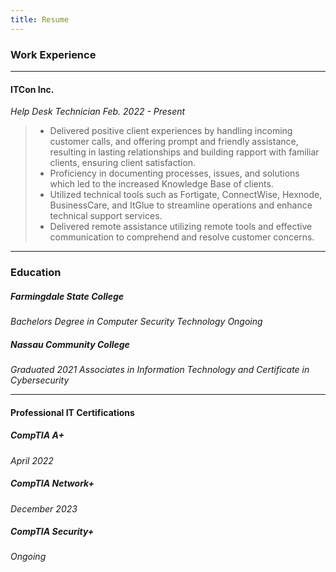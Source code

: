 ```yaml
---
title: Resume
---
```

### Work Experience
---
#### ITCon Inc.
*Help Desk Technician*
*Feb. 2022 - Present*

> - Delivered positive client experiences by handling incoming customer calls, and offering prompt and friendly assistance, resulting in lasting relationships and building rapport with familiar clients, ensuring client satisfaction.
>-  Proficiency in documenting processes, issues, and solutions which led to the increased Knowledge Base of clients.
> - Utilized technical tools such as Fortigate, ConnectWise, Hexnode, BusinessCare, and ItGlue to streamline operations and enhance technical support services.
>- Delivered remote assistance utilizing remote tools and effective communication to comprehend and resolve customer concerns.
---
### Education
##### Farmingdale State College
*Bachelors Degree in Computer Security Technology*
*Ongoing*
##### Nassau Community College
*Graduated 2021*
*Associates in Information Technology and Certificate in Cybersecurity*

---
#### Professional IT Certifications
##### CompTIA A+
*April 2022*
##### CompTIA Network+
*December 2023*
##### CompTIA Security+
*Ongoing*